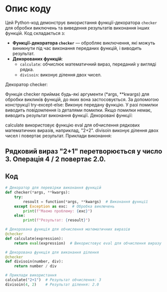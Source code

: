 # Опис коду

Цей Python-код демонструє використання функції-декоратора `checker` для обробки виключень та виведення результатів виконання інших функцій. Код складається з:

- **Функції-декоратора `checker`** — обробляє виключення, які можуть виникнути під час виконання переданих функцій, і виводить результат.
- **Декорованих функцій**:
  - `calculate`: обчислює математичний вираз, переданий у вигляді рядка.
  - `divisoin`: виконує ділення двох чисел.



Декоратор checker:

Функція checker приймає будь-які аргументи (*args, **kwargs) для обробки викликів функцій, до яких вона застосовується.
За допомогою конструкції try-except-else:
Виконує передану функцію.
У разі помилки виводить повідомлення із деталями помилки.
Якщо помилки немає, виводить результат виконання функції.
Декоровані функції:

calculate використовує функцію eval для обчислення рядкових математичних виразів, наприклад, "2+2".
divisoin виконує ділення двох чисел і повертає результат.
Приклади виконання:

Рядковий вираз "2+1" перетворюється у число 3.
Операція 4 / 2 повертає 2.0.
---

## Код

```python
# Декоратор для перевірки виконання функцій
def checker(*args, **kwargs):
    try:
        resoult = function(*args, **kwargs)  # Виконання функції
    except Exception as exc:  # Обробка виключень
        print(f"Маємо проблему: {exc}")
    else:
        print(f"Результат: {resoult}")

# Декорована функція для обчислення математичних виразів
@checker  
def calculate(expression):
    return eval(expression)  # Використовує eval для обчислення виразу

# Декорована функція для виконання ділення
@checker
def divisoin(number, div):
    return number / div

# Приклади використання
calculate("2+1")  # Результат обчислення: 3
divisoin(4, 2)    # Результат ділення: 2.0
